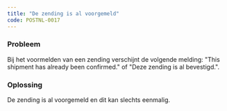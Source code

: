 ```yaml
---
title: "De zending is al voorgemeld"
code: POSTNL-0017
---
```


<div class="columnLayout single" data-layout="single">
<div class="cell normal" data-type="normal">
<div class="innerCell">
<p><h3>Probleem</h3></p><p>Bij het voormelden van een zending verschijnt de volgende melding: "This shipment has already been confirmed." of "Deze zending is al bevestigd.".</p><p><h3>Oplossing</h3></p><p>De zending is al voorgemeld en dit kan slechts eenmalig.</p></div>
</div>
</div>